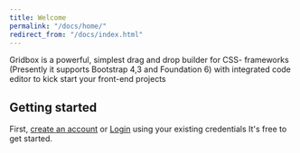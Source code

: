 ```yaml
---
title: Welcome
permalink: "/docs/home/"
redirect_from: "/docs/index.html"
---
```


Gridbox is a powerful, simplest drag and drop builder for CSS- frameworks (Presently it supports Bootstrap 4,3 and Foundation 6)  with integrated code editor to kick start your front-end projects 

## Getting started

First, <a href="https://www.gridbox.io/app/signup">create an account</a> or <a href="https://www.gridbox.io/app/login">Login</a> using your existing credentials It's free to get started.
